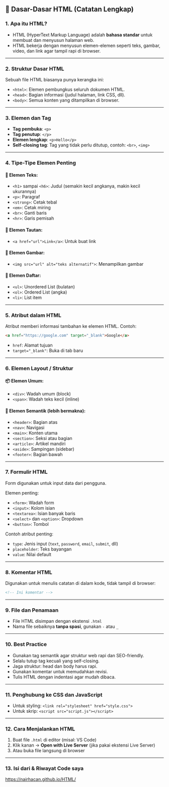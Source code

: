 
## 📘 Dasar-Dasar HTML (Catatan Lengkap)

### 1. Apa itu HTML?

* HTML (HyperText Markup Language) adalah **bahasa standar** untuk membuat dan menyusun halaman web.
* HTML bekerja dengan menyusun elemen-elemen seperti teks, gambar, video, dan link agar tampil rapi di browser.

---

### 2. Struktur Dasar HTML

Sebuah file HTML biasanya punya kerangka ini:

* `<html>`: Elemen pembungkus seluruh dokumen HTML.
* `<head>`: Bagian informasi (judul halaman, link CSS, dll).
* `<body>`: Semua konten yang ditampilkan di browser.

---

### 3. Elemen dan Tag

* **Tag pembuka**: `<p>`
* **Tag penutup**: `</p>`
* **Elemen lengkap**: `<p>Hello</p>`
* **Self-closing tag**: Tag yang tidak perlu ditutup, contoh: `<br>`, `<img>`

---

### 4. Tipe-Tipe Elemen Penting

#### 📌 Elemen Teks:

* `<h1>` sampai `<h6>`: Judul (semakin kecil angkanya, makin kecil ukurannya)
* `<p>`: Paragraf
* `<strong>`: Cetak tebal
* `<em>`: Cetak miring
* `<br>`: Ganti baris
* `<hr>`: Garis pemisah

#### 📌 Elemen Tautan:

* `<a href="url">Link</a>`: Untuk buat link

#### 📌 Elemen Gambar:

* `<img src="url" alt="teks alternatif">`: Menampilkan gambar

#### 📌 Elemen Daftar:

* `<ul>`: Unordered List (bulatan)
* `<ol>`: Ordered List (angka)
* `<li>`: List item

---

### 5. Atribut dalam HTML

Atribut memberi informasi tambahan ke elemen HTML.
Contoh:

```html
<a href="https://google.com" target="_blank">Google</a>
```

* `href`: Alamat tujuan
* `target="_blank"`: Buka di tab baru

---

### 6. Elemen Layout / Struktur

#### 📦 Elemen Umum:

* `<div>`: Wadah umum (block)
* `<span>`: Wadah teks kecil (inline)

#### 🧱 Elemen Semantik (lebih bermakna):

* `<header>`: Bagian atas
* `<nav>`: Navigasi
* `<main>`: Konten utama
* `<section>`: Seksi atau bagian
* `<article>`: Artikel mandiri
* `<aside>`: Sampingan (sidebar)
* `<footer>`: Bagian bawah

---

### 7. Formulir HTML

Form digunakan untuk input data dari pengguna.

Elemen penting:

* `<form>`: Wadah form
* `<input>`: Kolom isian
* `<textarea>`: Isian banyak baris
* `<select>` dan `<option>`: Dropdown
* `<button>`: Tombol

Contoh atribut penting:

* `type`: Jenis input (`text`, `password`, `email`, `submit`, dll)
* `placeholder`: Teks bayangan
* `value`: Nilai default

---

### 8. Komentar HTML

Digunakan untuk menulis catatan di dalam kode, tidak tampil di browser:

```html
<!-- Ini komentar -->
```

---

### 9. File dan Penamaan

* File HTML disimpan dengan ekstensi `.html`
* Nama file sebaiknya **tanpa spasi**, gunakan `-` atau `_`

---

### 10. Best Practice

* Gunakan tag semantik agar struktur web rapi dan SEO-friendly.
* Selalu tutup tag kecuali yang self-closing.
* Jaga struktur: head dan body harus rapi.
* Gunakan komentar untuk memudahkan revisi.
* Tulis HTML dengan indentasi agar mudah dibaca.

---

### 11. Penghubung ke CSS dan JavaScript

* Untuk styling: `<link rel="stylesheet" href="style.css">`
* Untuk skrip: `<script src="script.js"></script>`

---

### 12. Cara Menjalankan HTML

1. Buat file `.html` di editor (misal: VS Code)
2. Klik kanan → **Open with Live Server** (jika pakai ekstensi Live Server)
3. Atau buka file langsung di browser

---

### 13. Isi dari & Riwayat Code saya
https://nairhacan.github.io/HTML/
